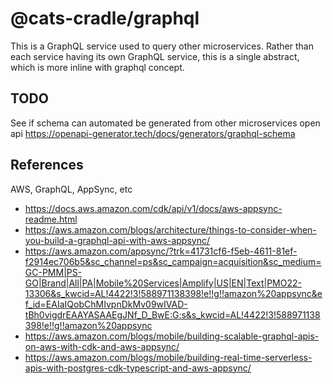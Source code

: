 # @cats-cradle/graphql

This is a GraphQL service used to query other microservices. Rather than each
service having its own GraphQL service, this is a single abstract, which is more
inline with graphql concept.

## TODO

See if schema can automated be generated from other microservices open api
<https://openapi-generator.tech/docs/generators/graphql-schema>

## References

AWS, GraphQL, AppSync, etc

- <https://docs.aws.amazon.com/cdk/api/v1/docs/aws-appsync-readme.html>
- <https://aws.amazon.com/blogs/architecture/things-to-consider-when-you-build-a-graphql-api-with-aws-appsync/>
- <https://aws.amazon.com/appsync/?trk=41731cf6-f5eb-4611-81ef-f2914ec706b5&sc_channel=ps&sc_campaign=acquisition&sc_medium=GC-PMM|PS-GO|Brand|All|PA|Mobile%20Services|Amplify|US|EN|Text|PMO22-13306&s_kwcid=AL!4422!3!588971138398!e!!g!!amazon%20appsync&ef_id=EAIaIQobChMIvpnDkMv09wIVAD-tBh0vigdrEAAYASAAEgJNf_D_BwE:G:s&s_kwcid=AL!4422!3!588971138398!e!!g!!amazon%20appsync>
- <https://aws.amazon.com/blogs/mobile/building-scalable-graphql-apis-on-aws-with-cdk-and-aws-appsync/>
- <https://aws.amazon.com/blogs/mobile/building-real-time-serverless-apis-with-postgres-cdk-typescript-and-aws-appsync/>
